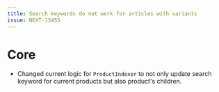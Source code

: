 ```yaml
---
title: Search keywords do not work for articles with variants
issue: NEXT-13455
---
```

# Core
*  Changed current logic for `ProductIndexer` to not only update search keyword for current products but also product's children.

